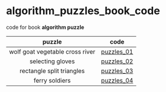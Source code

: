 # algorithm_puzzles_book_code

code for book **algorithm puzzle**

|puzzle|code|
|:-:|:-:|
|wolf goat vegetable cross river| [puzzles_01](https://github.com/zhuliquan/algorithm_puzzles_book_code/blob/master/algorithm_puzzles/puzzles_001_wolf_goat_vegetable_cross_river/README.md) |
|selecting gloves| [puzzles_02](https://github.com/zhuliquan/algorithm_puzzles_book_code/blob/master/algorithm_puzzles/puzzles_002_selecting_gloves/README.md) |
|rectangle split triangles | [puzzles_03](https://github.com/zhuliquan/algorithm_puzzles_book_code/blob/master/algorithm_puzzles/puzzles_003_rectangle_split_triangle/README.md) |
|ferry soldiers|[puzzles_04](https://github.com/zhuliquan/algorithm_puzzles_book_code/blob/master/algorithm_puzzles/puzzles_004_ferry_soldiers/README.md)|
